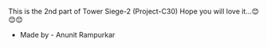 This is the 2nd part of Tower Siege-2 (Project-C30)
Hope you will love it...😊😊😊

- Made by - Anunit Rampurkar
